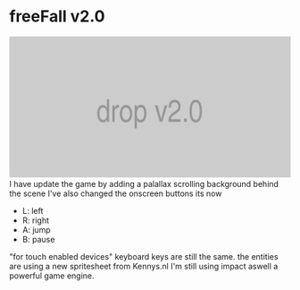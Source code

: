 # freeFall v2.0
![](banner.png)
I have update the game by adding a palallax scrolling background behind the scene I've also changed the onscreen buttons its now 
* L: left 
* R: right
* A: jump 
* B: pause

"for touch enabled devices" keyboard keys are still the same.
the entities are using a new spritesheet from Kennys.nl
I'm still using impact aswell a powerful game engine.
